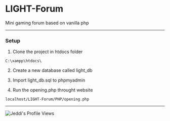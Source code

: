 # LIGHT-Forum
Mini gaming forum based on vanilla php

<hr>

### Setup
1. Clone the project in htdocs folder
```
C:\xampp\htdocs\
```

2. Create a new database called light_db

3. Import light_db.sql to phpmyadmin

4. Run the opening.php throught website
```
localhost/LIGHT-Forum/PHP/opening.php
```

<hr>

![Jeddi's Profile Views](https://api.visitorbadge.io/api/visitors?path=https%3A%2F%2Fgithub.com%2FJeddi212&countColor=%23fce775&style=flat-square)
